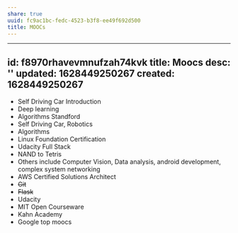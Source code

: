 ```yaml
---
share: true
uuid: fc9ac1bc-fedc-4523-b3f8-ee49f692d500
title: MOOCs
---
```

---
id: f8970rhavevmnufzah74kvk
title: Moocs
desc: ''
updated: 1628449250267
created: 1628449250267
---

* Self Driving Car Introduction
* Deep learning
* Algorithms Standford
* Self Driving Car, Robotics
* Algorithms
* Linux Foundation Certification
* Udacity Full Stack
* NAND to Tetris
* Others include Computer Vision, Data analysis, android development, complex system networking
* AWS Certified Solutions Architect
* ~~Git~~
* ~~Flask~~
* Udacity
* MIT Open Courseware
* Kahn Academy
* Google top moocs
